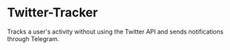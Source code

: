 # Twitter-Tracker
Tracks a user's activity without using the Twitter API and sends notifications through Telegram.

